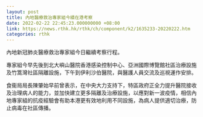 ```yaml
---
layout: post
title: 內地醫療救治專家組今續在港考察
date: 2022-02-22 22:45:23.000000000 +08:00
link: https://news.rthk.hk/rthk/ch/component/k2/1635233-20220222.htm
categories: rthk
---
```


內地新冠肺炎醫療救治專家組今日繼續考察行程。

專家組今早先後到北大嶼山醫院香港感染控制中心、亞洲國際博覽館社區治療設施及竹篙灣社區隔離設施，下午到伊利沙伯醫院，與醫護人員交流及巡視運作安排。

食衞局局長陳肇始早前曾表示，在中央大力支持下，特區政府正全力提升醫院接收及治理病人的能力，並加快建立更多隔離及治療設施，以應對新一波疫情，相信內地專家組的抗疫經驗會有助本港更有效地利用不同設施，為病人提供適切治療，防止病毒在社區傳播。
